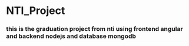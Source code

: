 # NTI_Project


### this is the graduation project from nti using frontend angular and backend nodejs and database mongodb

